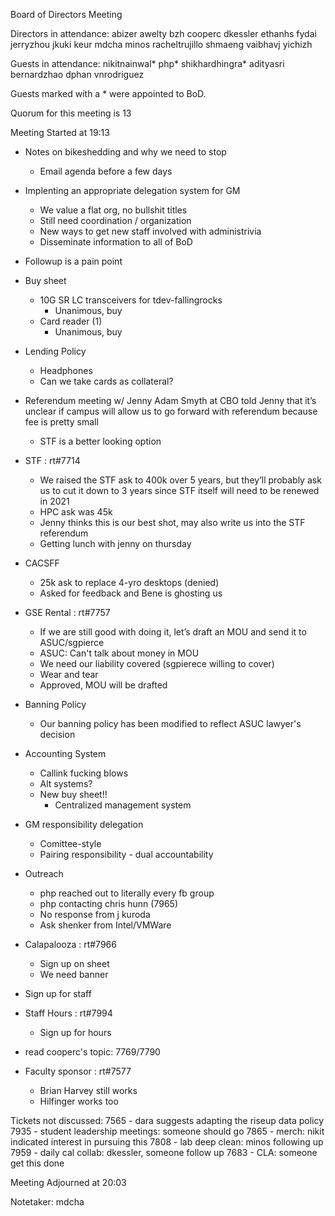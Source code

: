 Board of Directors Meeting

Directors in attendance:
abizer
awelty
bzh
cooperc
dkessler
ethanhs
fydai
jerryzhou
jkuki
keur
mdcha
minos
racheltrujillo
shmaeng
vaibhavj
yichizh

Guests in attendance:
nikitnainwal*
php*
shikhardhingra*
adityasri
bernardzhao
dphan
vnrodriguez

Guests marked with a * were appointed to BoD.

Quorum for this meeting is 13

Meeting Started at 19:13

* Notes on bikeshedding and why we need to stop
  - Email agenda before a few days
* Implenting an appropriate delegation system for GM
  - We value a flat org, no bullshit titles
  - Still need coordination / organization
  - New ways to get new staff involved with administrivia
  - Disseminate information to all of BoD
* Followup is a pain point

* Buy sheet
  - 10G SR LC transceivers for tdev-fallingrocks
    - Unanimous, buy
  - Card reader (1)
    - Unanimous, buy

* Lending Policy
  - Headphones 
  - Can we take cards as collateral?

* Referendum meeting w/ Jenny
  Adam Smyth at CBO told Jenny that it’s unclear if campus will allow us to go forward with referendum because fee is pretty small
  - STF is a better looking option

* STF : rt#7714
  - We raised the STF ask to 400k over 5 years, but they’ll probably ask us to cut it down to 3 years since STF itself will need to be renewed in 2021
  - HPC ask was 45k
  - Jenny thinks this is our best shot, may also write us into the STF referendum
  - Getting lunch with jenny on thursday

* CACSFF
  - 25k ask to replace 4-yro desktops (denied)
  - Asked for feedback and Bene is ghosting us

* GSE Rental : rt#7757
  - If we are still good with doing it, let’s draft an MOU and send it to ASUC/sgpierce
  - ASUC: Can't talk about money in MOU
  - We need our liability covered (sgpierece willing to cover)
  - Wear and tear
  - Approved, MOU will be drafted

* Banning Policy
  - Our banning policy has been modified to reflect ASUC lawyer's decision

* Accounting System
  - Callink fucking blows
  - Alt systems?
  - New buy sheet!!
    - Centralized management system

* GM responsibility delegation
  - Comittee-style
  - Pairing responsibility - dual accountability

* Outreach
  - php reached out to literally every fb group
  - php contacting chris hunn (7965)
  - No response from j kuroda
  - Ask shenker from Intel/VMWare

* Calapalooza : rt#7966
  - Sign up on sheet
  - We need banner 

* Sign up for staff

* Staff Hours : rt#7994
  - Sign up for hours

* read cooperc's topic: 7769/7790

* Faculty sponsor : rt#7577
  - Brian Harvey still works 
  - Hilfinger works too

Tickets not discussed:
7565 - dara suggests adapting the riseup data policy
7935 - student leadership meetings: someone should go 
7865 - merch: nikit indicated interest in pursuing this
7808 - lab deep clean: minos following up
7959 - daily cal collab: dkessler, someone follow up
7683 - CLA: someone get this done


Meeting Adjourned at 20:03

Notetaker: mdcha
